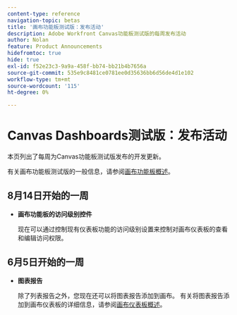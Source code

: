 ```yaml
---
content-type: reference
navigation-topic: betas
title: '画布功能板测试版：发布活动'
description: Adobe Workfront Canvas功能板测试版的每周发布活动
author: Nolan
feature: Product Announcements
hidefromtoc: true
hide: true
exl-id: f52e23c3-9a9a-458f-bb74-bb21b4b7656a
source-git-commit: 535e9c8481ce0781ee0d35636bb6d56de4d1e102
workflow-type: tm+mt
source-wordcount: '115'
ht-degree: 0%

---
```


# Canvas Dashboards测试版：发布活动

本页列出了每周为Canvas功能板测试版发布的开发更新。

有关画布功能板测试版的一般信息，请参阅[画布功能板概述](/help/quicksilver/reports-and-dashboards/dashboards/creating-and-managing-dashboards/canvas-dashboards-overview.md)。

## 8月14日开始的一周

* **画布功能板的访问级别控件**

  现在可以通过控制现有仪表板功能的访问级别设置来控制对画布仪表板的查看和编辑访问权限。

## 6月5日开始的一周

* **图表报告**

  除了列表报告之外，您现在还可以将图表报告添加到画布。 有关将图表报告添加到画布仪表板的详细信息，请参阅[画布仪表板概述](/help/quicksilver/reports-and-dashboards/dashboards/creating-and-managing-dashboards/canvas-dashboards-overview.md)。
